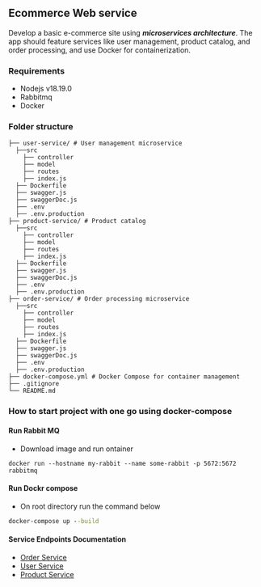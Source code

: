 ## Ecommerce Web service

Develop a basic e-commerce site using _**microservices architecture**_. The app should feature services like user management, product catalog, and order processing, and use Docker for containerization.

### Requirements

- Nodejs v18.19.0
- Rabbitmq
- Docker

### Folder structure

```Ecommerce-app-server
├── user-service/ # User management microservice
  ├──src
    ├── controller
    ├── model
    ├── routes
    ├── index.js
  ├── Dockerfile
  ├── swagger.js
  ├── swaggerDoc.js
  ├── .env
  ├── .env.production
├── product-service/ # Product catalog
  ├──src
    ├── controller
    ├── model
    ├── routes
    ├── index.js
  ├── Dockerfile
  ├── swagger.js
  ├── swaggerDoc.js
  ├── .env
  ├── .env.production
├── order-service/ # Order processing microservice
  ├──src
    ├── controller
    ├── model
    ├── routes
    ├── index.js
  ├── Dockerfile
  ├── swagger.js
  ├── swaggerDoc.js
  ├── .env
  ├── .env.production
├── docker-compose.yml # Docker Compose for container management
├── .gitignore
└── README.md
```

### How to start project with one go using docker-compose

#### Run Rabbit MQ

- Download image and run ontainer

```
docker run --hostname my-rabbit --name some-rabbit -p 5672:5672 rabbitmq
```

#### Run Dockr compose

- On root directory run the command below

```cmd
docker-compose up --build

```

#### Service Endpoints Documentation

- [Order Service](/order-service/README.md)
- [User Service](/user-service/README.md)
- [Product Service](/product-service/README.md)
